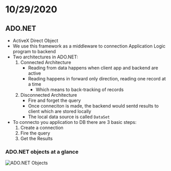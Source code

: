 # 10/29/2020
## ADO.NET
- ActiveX Direct Object
- We use this framework as a middleware to connection Application Logic program to backend
- Two architectures in ADO.NET:
	1. Connected Architecture
		- Reading from data happens when client app and backend are active
		- Reading happens in forward only direction, reading one record at a time
			- Which means to back-tracking of records
	2. Disconnected Architecture
		- Fire and forget the query
		- Once conneciton is made, the backend would sentd results to client which are stored locally
		- The local data source is called `DataSet`
- To connecto you application to DB there are 3 basic steps:
	1. Create a connection 
	2. Fire the query
	3. Get the Results

### ADO.NET objects at a glance
![ADO.NET Objects](/images/ADONET.PNG)
